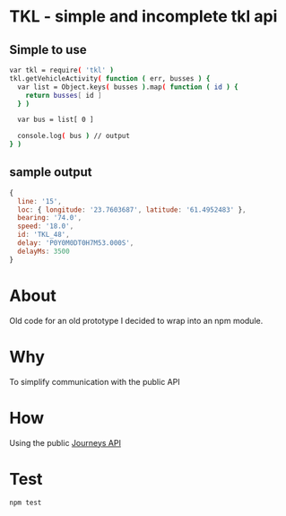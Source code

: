 #  TKL - simple and incomplete tkl api

## Simple to use
```bash
var tkl = require( 'tkl' )
tkl.getVehicleActivity( function ( err, busses ) {
  var list = Object.keys( busses ).map( function ( id ) {
    return busses[ id ]
  } )

  var bus = list[ 0 ]

  console.log( bus ) // output
} )
```

## sample output
```js
{
  line: '15',
  loc: { longitude: '23.7603687', latitude: '61.4952483' },
  bearing: '74.0',
  speed: '18.0',
  id: 'TKL_48',
  delay: 'P0Y0M0DT0H7M53.000S',
  delayMs: 3500
}
```

# About
Old code for an old prototype I decided to wrap into an npm module.

# Why
To simplify communication with the public API

# How
Using the public [Journeys API](http://wiki.itsfactory.fi/index.php/Journeys_API#REST_styled_API)

# Test
```bash
npm test
```
